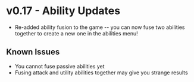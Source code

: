 # v0.17 - Ability Updates

* Re-added ability fusion to the game -- you can now fuse two abilities together to create a new one in the abilities menu!

## Known Issues

* You cannot fuse passive abilities yet
* Fusing attack and utility abilities together may give you strange results